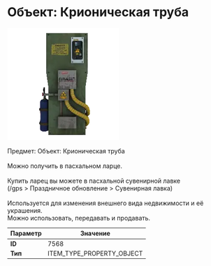 # Объект: Крионическая труба

![Item Image](../img/7568.webp?raw=true)

Предмет: Объект: Крионическая труба<br><br>Можно получить в пасхальном ларце.<br><br>Купить ларец вы можете в пасхальной сувенирной лавке<br>(/gps > Праздничное обновление > Сувенирная лавка)<br><br>Используется для изменения внешнего вида недвижимости и её украшения.<br>Можно использовать, передавать и продавать.


| Параметр | Значение |
|----------|----------|
| **ID** | 7568 |
| **Тип** | ITEM_TYPE_PROPERTY_OBJECT |

